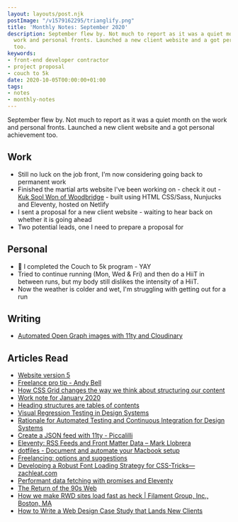 ```yaml
---
layout: layouts/post.njk
postImage: "/v1579162295/trianglify.png"
title: 'Monthly Notes: September 2020'
description: September flew by. Not much to report as it was a quiet month on the
  work and personal fronts. Launched a new client website and a got personal achievement
  too.
keywords:
- front-end developer contractor
- project proposal
- couch to 5k
date: 2020-10-05T00:00:00+01:00
tags:
- notes
- monthly-notes
---
```

September flew by. Not much to report as it was a quiet month on the work and personal fronts. Launched a new client website and a got personal achievement too.

## Work
- Still no luck on the job front, I'm now considering going back to permanent work
- Finished the martial arts website I've been working on - check it out - [Kuk Sool Won of Woodbridge](https://www.kuksoolwonwoodbridge.co.uk) - built using HTML CSS/Sass, Nunjucks and Eleventy, hosted on Netlify
- I sent a proposal for a new client website - waiting to hear back on whether it is going ahead
- Two potential leads, one I need to prepare a proposal for

## Personal
- 🎉 I completed the Couch to 5k program - YAY
- Tried to continue running (Mon, Wed & Fri) and then do a HiiT in between runs, but my body still dislikes the intensity of a HiiT.
- Now the weather is colder and wet, I'm struggling with getting out for a run

## Writing
- [Automated Open Graph images with 11ty and Cloudinary](https://www.juanfernandes.uk/blog/automated-open-graph-images-with-11ty-and-cloudinary/ "Automated Open Graph images with 11ty and Cloudinary")

## Articles Read
- [Website version 5](https://www.tempertemper.net/blog/website-version-5.html "Website version 5")
- [Freelance pro tip - Andy Bell](https://archive.hankchizljaw.com/wrote/freelance-pro-tip/ "Freelance pro tip by Andy Bell")
- [How CSS Grid changes the way we think about structuring our content](https://www.freecodecamp.org/news/css-grid-changes-how-we-can-think-about-structuring-our-content/ "How CSS Grid changes the way we think about structuring our content")
- [Work note for January 2020](https://www.ermlikeyeah.com/work-note-2020-january/ "Work note for January 2020")
- [Heading structures are tables of contents](https://hidde.blog/heading-structures-are-tables-of-contents/ "Heading structures are tables of contents")
- [Visual Regression Testing in Design Systems](https://sparkbox.com/foundry/design_system_visual_regression_testing "Visual Regression Testing in Design Systems")
- [Rationale for Automated Testing and Continuous Integration for Design Systems](https://sparkbox.com/foundry/automated_testing_for_design_systems "Rationale for Automated Testing and Continuous Integration for Design Systems")
- [Create a JSON feed with 11ty - Piccalilli](https://piccalil.li/quick-tip/create-json-feed-eleventy/ "Create a JSON feed with 11ty - Piccalilli")
- [Eleventy: RSS Feeds and Front Matter Data – Mark Llobrera](https://www.markllobrera.com/posts/eleventy-rss-feeds-and-front-matter-data/ "Eleventy: RSS Feeds and Front Matter Data – dirtystylus | Mark Llobrera")
- [dotfiles - Document and automate your Macbook setup](https://about.gitlab.com/blog/2020/04/17/dotfiles-document-and-automate-your-macbook-setup/ "dotfiles - Document and automate your Macbook setup")
- [Freelancing: options and suggestions](https://deliciousreverie.co.uk/posts/freelancing-options-suggestions/ "Freelancing: options and suggestions")
- [Developing a Robust Font Loading Strategy for CSS-Tricks—zachleat.com](https://www.zachleat.com/web/css-tricks-web-fonts/ "Developing a Robust Font Loading Strategy for CSS-Tricks—zachleat.com")
- [Performant data fetching with promises and Eleventy](https://www.webstoemp.com/blog/performant-data-fetching-promises-eleventy/ "Performant data fetching with promises and Eleventy")
- [The Return of the 90s Web](https://mxb.dev/blog/the-return-of-the-90s-web/ "The Return of the 90s Web")
- [How we make RWD sites load fast as heck | Filament Group, Inc., Boston, MA](https://www.filamentgroup.com//lab/performance-rwd.html "How we make RWD sites load fast as heck | Filament Group, Inc., Boston, MA")
- [How to Write a Web Design Case Study that Lands New Clients](https://www.shopify.co.uk/partners/blog/87782278-how-to-write-a-web-design-case-study-that-lands-new-clients "How to Write a Web Design Case Study that Lands New Clients")
